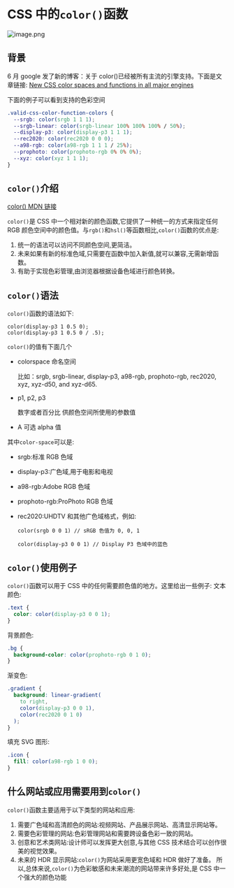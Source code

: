 # CSS 中的`color()`函数
![image.png](https://p3-juejin.byteimg.com/tos-cn-i-k3u1fbpfcp/9a97edebc54b4f7d8f2f7bae2f987fb3~tplv-k3u1fbpfcp-watermark.image?)
## 背景

6 月 google 发了新的博客：关于 color()已经被所有主流的引擎支持。下面是文章链接: [New CSS color spaces and functions in all major engines]('https://web.dev/color-spaces-and-functions/')

下面的例子可以看到支持的色彩空间

```css
.valid-css-color-function-colors {
  --srgb: color(srgb 1 1 1);
  --srgb-linear: color(srgb-linear 100% 100% 100% / 50%);
  --display-p3: color(display-p3 1 1 1);
  --rec2020: color(rec2020 0 0 0);
  --a98-rgb: color(a98-rgb 1 1 1 / 25%);
  --prophoto: color(prophoto-rgb 0% 0% 0%);
  --xyz: color(xyz 1 1 1);
}
```

## `color()`介绍

[color() MDN 链接](https://developer.mozilla.org/en-US/docs/Web/CSS/color_value/color)

`color()`是 CSS 中一个相对新的颜色函数,它提供了一种统一的方式来指定任何 RGB 颜色空间中的颜色值。与`rgb()`和`hsl()`等函数相比,`color()`函数的优点是:

1. 统一的语法可以访问不同颜色空间,更简洁。
2. 未来如果有新的标准色域,只需要在函数中加入新值,就可以兼容,无需新增函数。
3. 有助于实现色彩管理,由浏览器根据设备色域进行颜色转换。

## `color()`语法

`color()`函数的语法如下:

```
color(display-p3 1 0.5 0);
color(display-p3 1 0.5 0 / .5);
```

`color()`的值有下面几个

- colorspace 命名空间

  比如：srgb, srgb-linear, display-p3, a98-rgb, prophoto-rgb, rec2020, xyz, xyz-d50, and xyz-d65.

- p1, p2, p3

  数字或者百分比 供颜色空间所使用的参数值

- A 可选
  alpha 值

其中`color-space`可以是:

- srgb:标准 RGB 色域
- display-p3:广色域,用于电影和电视
- a98-rgb:Adobe RGB 色域
- prophoto-rgb:ProPhoto RGB 色域
- rec2020:UHDTV 和其他广色域格式，例如:

  `color(srgb 0 0 1) // sRGB 色值为 0, 0, 1 `

  `color(display-p3 0 0 1) // Display P3 色域中的蓝色`

## `color()`使用例子

`color()`函数可以用于 CSS 中的任何需要颜色值的地方。这里给出一些例子:
文本颜色:

```css
.text {
  color: color(display-p3 0 0 1);
}
```

背景颜色:

```css
.bg {
  background-color: color(prophoto-rgb 0 1 0);
}
```

渐变色:

```css
.gradient {
  background: linear-gradient(
    to right,
    color(display-p3 0 0 1),
    color(rec2020 0 1 0)
  );
}
```

填充 SVG 图形:

```css
.icon {
  fill: color(a98-rgb 1 0 0);
}
```

## 什么网站或应用需要用到`color()`

`color()`函数主要适用于以下类型的网站和应用:

1. 需要广色域和高清颜色的网站:视频网站、产品展示网站、高清显示网站等。
2. 需要色彩管理的网站:色彩管理网站和需要跨设备色彩一致的网站。
3. 创意和艺术类网站:设计师可以发挥更大创意,与其他 CSS 技术结合可以创作很美的视觉效果。
4. 未来的 HDR 显示网站:`color()`为网站采用更宽色域和 HDR 做好了准备。
   所以,总体来说,`color()`为色彩敏感和未来潮流的网站带来许多好处,是 CSS 中一个强大的颜色功能
